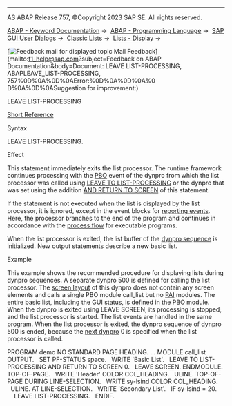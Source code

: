   

* * *

AS ABAP Release 757, ©Copyright 2023 SAP SE. All rights reserved.

[ABAP - Keyword Documentation](javascript:call_link\('abenabap.htm'\)) →  [ABAP - Programming Language](javascript:call_link\('abenabap_reference.htm'\)) →  [SAP GUI User Dialogs](javascript:call_link\('abenabap_screens.htm'\)) →  [Classic Lists](javascript:call_link\('abenabap_dynpro_list.htm'\)) →  [Lists - Display](javascript:call_link\('abenlists_displayed.htm'\)) → 

 [![](Mail.gif?object=Mail.gif&sap-language=EN "Feedback mail for displayed topic") Mail Feedback](mailto:f1_help@sap.com?subject=Feedback on ABAP Documentation&body=Document: LEAVE LIST-PROCESSING, ABAPLEAVE_LIST-PROCESSING, 757%0D%0A%0D%0AError:%0D%0A%0D%0A%0
D%0A%0D%0ASuggestion for improvement:)

LEAVE LIST-PROCESSING

[Short Reference](javascript:call_link\('abapleave_list-processing_shortref.htm'\))

Syntax

LEAVE LIST-PROCESSING.

Effect

This statement immediately exits the list processor. The runtime framework continues processing with the [PBO](javascript:call_link\('abenpbo_glosry.htm'\) "Glossary Entry") event of the dynpro from which the list processor was called using [LEAVE TO LIST-PROCESSING](javascript:call_link\('abapleave_to_list-processing.htm'\)) or the dynpro that was set using the addition [AND RETURN TO SCREEN](javascript:call_link\('abapleave_to_list-processing.htm'\)) of this statement.

If the statement is not executed when the list is displayed by the list processor, it is ignored, except in the event blocks for [reporting events](javascript:call_link\('abenreporting_event_glosry.htm'\) "Glossary Entry"). Here, the processor branches to the end of the program and continues in accordance with the [process flow](javascript:call_link\('abenreporting_process.htm'\)) for executable programs.

When the list processor is exited, the list buffer of the [dynpro sequence](javascript:call_link\('abendynpro_sequence_glosry.htm'\) "Glossary Entry") is initialized. New output statements describe a new basic list.

Example

This example shows the recommended procedure for displaying lists during dynpro sequences. A separate dynpro 500 is defined for calling the list processor. The [screen layout](javascript:call_link\('abenscreen_glosry.htm'\) "Glossary Entry") of this dynpro does not contain any screen elements and calls a single PBO module call\_list but no [PAI](javascript:call_link\('abenpai_glosry.htm'\) "Glossary Entry") modules. The entire basic list, including the GUI status, is defined in the PBO module. When the dynpro is exited using LEAVE SCREEN, its processing is stopped, and the list processor is started. The list events are handled in the same program. When the list processor is exited, the dynpro sequence of dynpro 500 is ended, because the [next dynpro](javascript:call_link\('abennext_dynpro_glosry.htm'\) "Glossary Entry") 0 is specified when the list processor is called.

PROGRAM demo NO STANDARD PAGE HEADING.
...
MODULE call\_list OUTPUT.
  SET PF-STATUS space.
  WRITE 'Basic List'.
  LEAVE TO LIST-PROCESSING AND RETURN TO SCREEN 0.
  LEAVE SCREEN.
ENDMODULE.
TOP-OF-PAGE.
  WRITE 'Header' COLOR COL\_HEADING.
  ULINE.
TOP-OF-PAGE DURING LINE-SELECTION.
  WRITE sy-lsind COLOR COL\_HEADING.
  ULINE.
AT LINE-SELECTION.
  WRITE 'Secondary List'.
  IF sy-lsind = 20.
    LEAVE LIST-PROCESSING.
  ENDIF.